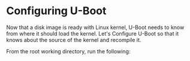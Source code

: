 # Configuring U-Boot

Now that a disk image is ready with Linux kernel, U-Boot needs to know from where it should load the kernel. Let's Configure U-Boot so that it knows about the source of the kernel and recompile it.

From the root working directory, run the following:
``` bash

```
